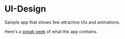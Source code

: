 # UI-Design
Sample app that shows few attractive UIs and animations.

Here's a [sneak peek](https://youtu.be/hzbQV_c3n9A) of what the app contains.

